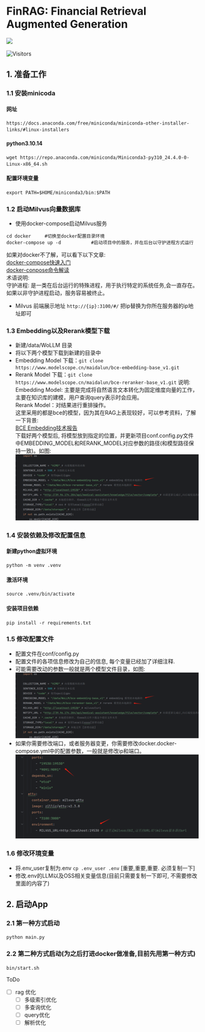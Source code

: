 # FinRAG: Financial Retrieval Augmented Generation

[![](https://dcbadge.vercel.app/api/server/trsr8SXpW5)](https://discord.gg/trsr8SXpW5)

![Visitors](https://api.visitorbadge.io/api/VisitorHit?user=AI4Finance-Foundation&repo=FinRAG&countColor=%23B17A)

## 1. 准备工作

### 1.1 安装minicoda
#### 网址
`https://docs.anaconda.com/free/miniconda/miniconda-other-installer-links/#linux-installers`
#### python3.10.14
`wget https://repo.anaconda.com/miniconda/Miniconda3-py310_24.4.0-0-Linux-x86_64.sh`
#### 配置环境变量
`export PATH=$HOME/miniconda3/bin:$PATH`

### 1.2 启动Milvus向量数据库
- 使用docker-compose启动Milvus服务
```
cd docker     #切换至docker配置目录环境
docker-compose up -d           #启动项目中的服务，并在后台以守护进程方式运行
```
如果对docker不了解，可以看下以下文章: \
[docker-compose快速入门](https://blog.csdn.net/m0_37899908/article/details/131268835) \
[docker-conpose命令解读](https://blog.csdn.net/weixin_42494218/article/details/135986248) \
术语说明: \
  守护进程: 是一类在后台运行的特殊进程，用于执行特定的系统任务,会一直存在。如果以非守护进程启动，服务容易被终止。

- Milvus 前端展示地址
`http://{ip}:3100/#/` 把ip替换为你所在服务器的ip地址即可

### 1.3 Embedding以及Rerank模型下载
- 新建/data/WoLLM 目录
- 将以下两个模型下载到新建的目录中
- Embedding Model 下载：`git clone https://www.modelscope.cn/maidalun/bce-embedding-base_v1.git`
- Rerank Model 下载：`git clone https://www.modelscope.cn/maidalun/bce-reranker-base_v1.git`
说明: \
  Embedding Model: 主要是完成将自然语言文本转化为固定维度向量的工作，主要在知识库的建模，用户查询query表示时会应用。 \
  Rerank Model：对结果进行重排操作。 \
  这里采用的都是bce的模型，因为其在RAG上表现较好，可以参考资料，了解一下背景: \
  [BCE Embedding技术报告](https://zhuanlan.zhihu.com/p/681370855) \
  下载好两个模型后, 将模型放到指定的位置，并更新项目conf.config.py文件中EMBEDDING_MODEL和RERANK_MODEL对应参数的路径(和模型路径保持一致)。如图:
![img.png](img.png)


### 1.4 安装依赖及修改配置信息
#### 新建python虚拟环境
`python -m venv .venv`
#### 激活环境
`source .venv/bin/activate`
#### 安装项目依赖
`pip install -r requirements.txt`

### 1.5 修改配置文件

- 配置文件在conf/config.py
- 配置文件的各项信息修改为自己的信息, 每个变量已经加了详细注释.
- 可能需要改动的参数一般就是两个模型文件目录，如图:
![img_1.png](img_1.png)
- 如果你需要修改端口，或者服务器变更，你需要修改docker.docker-compose.yml中的配置参数，一般就是修改ip和端口。
![img_2.png](img_2.png)

### 1.6 修改环境变量

- 将.env_user复制为.env `cp .env_user .env` [重要,重要,重要. 必须复制一下]
- 修改.env的LLM以及OSS相关变量信息(目前只需要复制一下即可, 不需要修改里面的内容了)

## 2. 启动App
### 2.1 第一种方式启动
`python main.py`
### 2.2 第二种方式启动(为之后打进docker做准备,目前先用第一种方式)
`bin/start.sh`


ToDo
- [ ] rag 优化
  - [ ] 多级索引优化
  - [ ] 多查询优化
  - [ ] query优化
  - [ ] 解析优化
